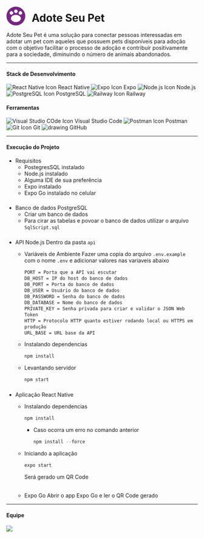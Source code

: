 # <img src="/mobile/src/assets/Logo-Cadastro.png" alt="React Native Icon" height="50" style="margin-right: 10px; transform: translateY(10px)"/> Adote Seu Pet

Adote Seu Pet é uma solução para conectar pessoas interessadas em
adotar um pet com aqueles que possuem pets disponíveis para
adoção com o objetivo facilitar o processo de adoção e contribuir
positivamente para a sociedade, diminuindo o número de animais
abandonados.

___

#### Stack de Desenvolvimento
<img src="https://bognarjunior.files.wordpress.com/2018/03/if_react-js_logo_1174949.png" alt="React Native Icon" height="14"/> React Native
<img src="https://static-00.iconduck.com/assets.00/expo-icon-512x462-3a87htea.png" alt="Expo Icon" height="14"/> Expo
<img src="https://cdn.iconscout.com/icon/free/png-256/node-js-1174925.png" alt="Node.js Icon" height="14"/> Node.js
<img src="https://cdn.iconscout.com/icon/free/png-256/postgresql-10-1175121.png" alt="PostgreSQL Icon" height="14"/> PostgreSQL
<img src="https://railway.app/brand/logo-light.png" alt="Railway Icon" height="16"/> Railway

#### Ferramentas

<img src="https://code.visualstudio.com/assets/apple-touch-icon.png" alt="Visual Studio COde Icon" height="14"/> Visual Studio Code
<img src="https://uxwing.com/wp-content/themes/uxwing/download/brands-and-social-media/postman-icon.png" alt="Postman Icon" height="14"/> Postman
<img src="https://git-scm.com/images/logos/downloads/Git-Icon-1788C.png" alt="Git Icon" height="14"/> Git
<img src="https://cdn-icons-png.flaticon.com/512/25/25231.png" alt="drawing" height="14"/> GitHub

___
#### Execução do Projeto
- Requisitos
    - PostegresSQL instalado
    - Node.js instalado
    - Alguma IDE de sua preferência
    - Expo instalado
    - Expo Go instalado no celular

###
- Banco de dados PostgreSQL
    - Criar um banco de dados
    - Para cirar as tabelas e povoar o banco de dados utilizar o arquivo `SqlScript.sql`
###
- API Node.js
    Dentro da pasta `api`
    - Variáveis de Ambiente
        Fazer uma copia do arquivo `.env.example` com o nome `.env` e adicionar valores nas variaveis abaixo

        ```
        PORT = Porta que a API vai escutar
        DB_HOST = IP do host do banco de dados
        DB_PORT = Porta do banco de dados
        DB_USER = Usuário do banco de dados
        DB_PASSWORD = Senha do banco de dados
        DB_DATABASE = Nome do banco de dados
        PRIVATE_KEY = Senha privada para criar e validar o JSON Web Token
        HTTP = Protocolo HTTP quanto estiver rodando local ou HTTPS em produção
        URL_BASE = URL base da API
        ```

    - Instalando dependencias
        ```js
        npm install
        ```
    - Levantando servidor
        ```js
        npm start
        ```

###
- Aplicação React Native

    - Instalando dependencias
        ```js
        npm install
        ```
        - Caso ocorra um erro no comando anterior
            ```js
            npm install --force
            ```
    
    - Iniciando a aplicação
        ```js
        expo start
        ```
        Será gerado um QR Code
    
    ######
    - Expo Go
        Abrir o app Expo Go e ler o QR Code gerado
___

#### Equipe

<a href = "https://github.com/lsguilherme/adote-seu-pet/graphs/contributors">
  <img src = "https://contrib.rocks/image?repo=lsguilherme/adote-seu-pet" max=4/>
</a>
